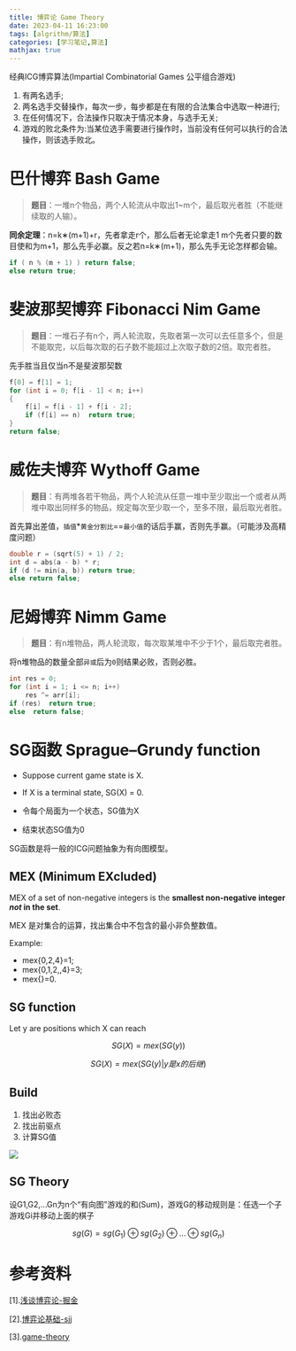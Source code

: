 ```yaml
---
title: 博弈论 Game Theory
date: 2023-04-11 16:23:00
tags: [algrithm/算法]
categories: [学习笔记,算法]
mathjax: true
---
```


经典ICG博弈算法(Impartial Combinatorial Games 公平组合游戏)

<!--more-->

1. 有两名选手;
2. 两名选手交替操作，每次一步，每步都是在有限的合法集合中选取一种进行;
3. 在任何情况下，合法操作只取决于情况本身，与选手无关;
4. 游戏的败北条件为:当某位选手需要进行操作时，当前没有任何可以执行的合法操作，则该选手败北。

# 巴什博弈 Bash Game

>**题目**：一堆n个物品，两个人轮流从中取出1~m个，最后取光者胜（不能继续取的人输）。

**同余定理**：n=k∗(m+1)+r，先者拿走r个，那么后者无论拿走1 m个先者只要的数目使和为m+1，那么先手必赢。反之若n=k∗(m+1)，那么先手无论怎样都会输。

```c++
if ( n % (m + 1) ) return false;
else return true;
```

# 斐波那契博弈 Fibonacci Nim Game

>**题目**：一堆石子有n个，两人轮流取，先取者第一次可以去任意多个，但是不能取完，以后每次取的石子数不能超过上次取子数的2倍。取完者胜。

先手胜当且仅当n不是斐波那契数

```c++
f[0] = f[1] = 1;
for (int i = 0; f[i - 1] < n; i++)
{
    f[i] = f[i - 1] + f[i - 2];
    if (f[i] == n)  return true;
}
return false;
```

# 威佐夫博弈 Wythoff Game

>**题目**：有两堆各若干物品，两个人轮流从任意一堆中至少取出一个或者从两堆中取出同样多的物品，规定每次至少取一个，至多不限，最后取光者胜。

首先算出差值，`插值`*`黄金分割比`==`最小值`的话后手赢，否则先手赢。（可能涉及高精度问题）

```c++
double r = (sqrt(5) + 1) / 2;
int d = abs(a - b) * r;
if (d != min(a, b)) return true;
else return false;
```

# 尼姆博弈 Nimm Game

>**题目**：有n堆物品，两人轮流取，每次取某堆中不少于1个，最后取完者胜。

将n堆物品的数量全部`异或`后为`0`则结果必败，否则必胜。

```c++
int res = 0;
for (int i = 1; i <= n; i++)
    res ^= arr[i];
if (res)  return true;
else  return false;
```

# SG函数 Sprague–Grundy function

-   Suppose current game state is X.
-   If X is a terminal state, SG(X) = 0.

-   令每个局面为一个状态，SG值为X
-   结束状态SG值为0

SG函数是将一般的ICG问题抽象为有向图模型。

## MEX (Minimum EXcluded)

MEX  of a set of non-negative integers is the **smallest non-negative integer *not* in the set**.

MEX 是对集合的运算，找出集合中不包含的最小非负整数值。

Example:
-   mex{0,2,4}=1;
-   mex{0,1,2,,4}=3;
-   mex{}=0.

## SG function

Let y are positions which X can reach

$$
SG(X) = mex(SG(y))
$$

$$
SG(X) = mex(SG(y)|y 是 x 的后继)
$$

## Build

1. 找出必败态
2. 找出前驱点
3. 计算SG值

![](https://user-images.githubusercontent.com/111374823/231119482-df974c30-7539-494e-b446-837d30ecbfd1.png)

## SG Theory

设G1,G2,...Gn为n个“有向图”游戏的和(Sum)，游戏G的移动规则是：任选一个子游戏Gi并移动上面的棋子

$$
sg(G)=sg(G_1)\oplus sg(G_2)\oplus ...\oplus  sg(G_n)
$$

# 参考资料

[1].[浅谈博弈论-掘金](https://juejin.cn/post/7175087280640491581)

[2].[博弈论基础-sjj](https://www.bilibili.com/video/BV15b411W73J/?spm_id_from=333.337.search-card.all.click&vd_source=a326e65c6d0fa8e7b1904a3c161ec105)

[3].[game-theory](https://assets.hkoi.org/training2021/game-theory.pdf)
